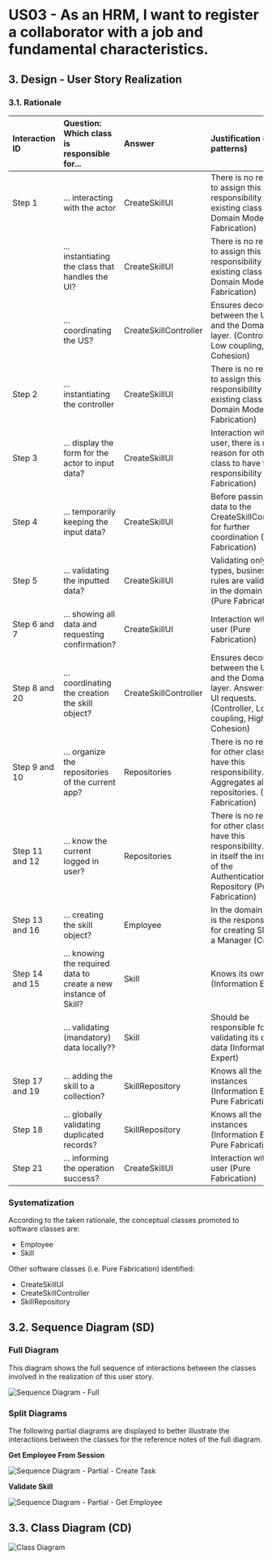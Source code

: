 # US03 - As an HRM, I want to register a collaborator with a job and fundamental characteristics.

## 3. Design - User Story Realization

### 3.1. Rationale



| Interaction ID | Question: Which class is responsible for...                      | Answer                | Justification (with patterns)                                                                                                                  |
|:---------------|:-----------------------------------------------------------------|:----------------------|:-----------------------------------------------------------------------------------------------------------------------------------------------|
| Step 1         | ... interacting with the actor                                   | CreateSkillUI         | There is no reason to assign this responsibility to any existing class in the Domain Model (Pure Fabrication)                                  |
|                | ... instantiating the class that handles the UI?                 | CreateSkillUI         | There is no reason to assign this responsibility to any existing class in the Domain Model (Pure Fabrication)                                  |
|                | ... coordinating the US?                                         | CreateSkillController | Ensures decouple between the UI layer and the Domain layer. (Controller, Low coupling, High Cohesion)                                          |
| Step 2         | ... instantiating the controller                                 | CreateSkillUI         | There is no reason to assign this responsibility to any existing class in the Domain Model (Pure Fabrication)                                  | 
| Step 3         | ... display the form for the actor to input data?                | CreateSkillUI         | Interaction with the user, there is no reason for other class to have this responsibility (Pure Fabrication)                                   |
| Step 4         | ... temporarily keeping the input data?                          | CreateSkillUI         | Before passing the data to the CreateSkillController for further coordination (Pure Fabrication)                                               |
| Step 5         | ... validating the inputted data?                                | CreateSkillUI         | Validating only data types, business rules are validated in the domain layer (Pure Fabrication)                                                |
| Step 6 and 7   | ... showing all data and requesting confirmation?                | CreateSkillUI         | Interaction with the user (Pure Fabrication)                                                                                                   |
| Step 8 and 20  | ... coordinating the creation the skill object?                  | CreateSkillController | Ensures decouple between the UI layer and the Domain layer. Answers the UI requests. (Controller, Low coupling, High Cohesion)                 |
| Step 9 and 10  | ... organize the repositories of the current app?                | Repositories          | There is no reason for other class to have this responsibility. Aggregates all the repositories. (Pure Fabrication)                            |
| Step 11 and 12 | ... know the current logged in user?                             | Repositories          | There is no reason for other class to have this responsibility. Has in itself the instance of the Authentication Repository (Pure Fabrication) |
| Step 13 and 16 | ... creating the skill object?                                   | Employee              | In the domain model is the responsible for creating Skills as a Manager (Creator)                                                              |
| Step 14 and 15 | ... knowing the required data to create a new instance of Skill? | Skill                 | Knows its own data (Information Expert)                                                                                                        |
|                | ... validating (mandatory) data locally??                        | Skill                 | Should be responsible for validating its own data (Information Expert)                                                                         |
| Step 17 and 19 | ... adding the skill to a collection?                            | SkillRepository       | Knows all the Skill instances (Information Expert, Pure Fabrication)                                                                           |
| Step 18        | ... globally validating duplicated records?                      | SkillRepository       | Knows all the Skill instances (Information Expert, Pure Fabrication)                                                                           |
| Step 21        | ... informing the operation success?                             | CreateSkillUI         | Interaction with the user (Pure Fabrication)                                                                                                   |              

### Systematization ##

According to the taken rationale, the conceptual classes promoted to software classes are:

* Employee
* Skill

Other software classes (i.e. Pure Fabrication) identified:

* CreateSkillUI
* CreateSkillController
* SkillRepository


## 3.2. Sequence Diagram (SD)

### Full Diagram

This diagram shows the full sequence of interactions between the classes involved in the realization of this user story.

![Sequence Diagram - Full](svg/us01-sequence-diagram-full.svg)

### Split Diagrams

The following partial diagrams are displayed to better illustrate the interactions between the classes for the reference notes of the full diagram.

**Get Employee From Session**

![Sequence Diagram - Partial - Create Task](svg/us01-sequence-diagram-partial-get-employee.svg)

**Validate Skill**

![Sequence Diagram - Partial - Get Employee](svg/us01-sequence-diagram-partial-validate-skill.svg)

## 3.3. Class Diagram (CD)

![Class Diagram](svg/us01-class-diagram.svg)